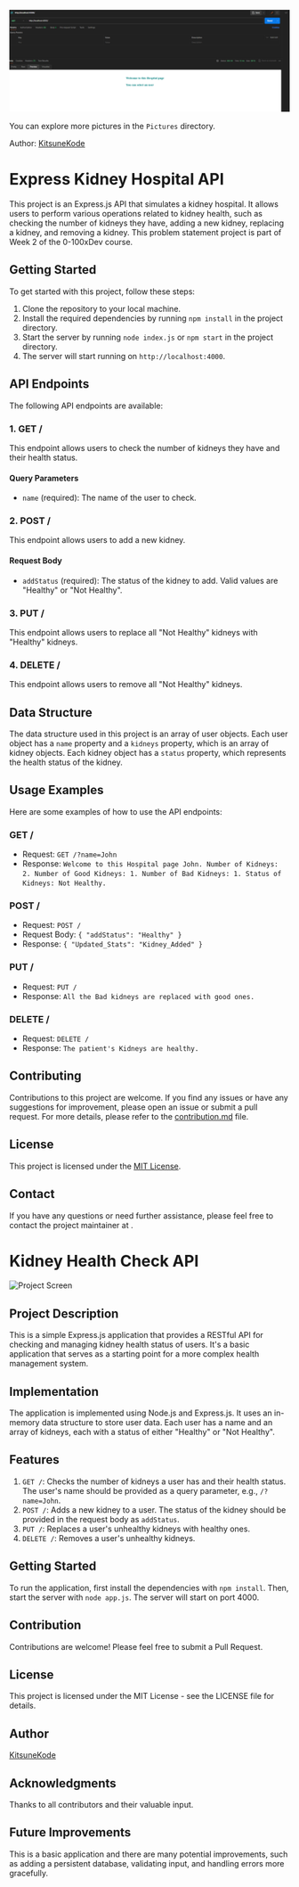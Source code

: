 
![Express Kidney Hospital API](./Pictures/Homepage.png)

You can explore more pictures in the `Pictures` directory.

Author: [KitsuneKode](https://github.com/KitsuneKode)

# Express Kidney Hospital API

This project is an Express.js API that simulates a kidney hospital. It allows users to perform various operations related to kidney health, such as checking the number of kidneys they have, adding a new kidney, replacing a kidney, and removing a kidney. This problem statement project is part of Week 2 of the 0-100xDev course.

## Getting Started

To get started with this project, follow these steps:

1. Clone the repository to your local machine.
2. Install the required dependencies by running `npm install` in the project directory.
3. Start the server by running `node index.js` or `npm start` in the project directory.
4. The server will start running on `http://localhost:4000`.

## API Endpoints

The following API endpoints are available:

### 1. GET /

This endpoint allows users to check the number of kidneys they have and their health status.

#### Query Parameters

- `name` (required): The name of the user to check.

### 2. POST /

This endpoint allows users to add a new kidney.

#### Request Body

- `addStatus` (required): The status of the kidney to add. Valid values are "Healthy" or "Not Healthy".

### 3. PUT /

This endpoint allows users to replace all "Not Healthy" kidneys with "Healthy" kidneys.

### 4. DELETE /

This endpoint allows users to remove all "Not Healthy" kidneys.

## Data Structure

The data structure used in this project is an array of user objects. Each user object has a `name` property and a `kidneys` property, which is an array of kidney objects. Each kidney object has a `status` property, which represents the health status of the kidney.

## Usage Examples

Here are some examples of how to use the API endpoints:

### GET /

- Request: `GET /?name=John`
- Response: `Welcome to this Hospital page John. Number of Kidneys: 2. Number of Good Kidneys: 1. Number of Bad Kidneys: 1. Status of Kidneys: Not Healthy.`

### POST /

- Request: `POST /`
- Request Body: `{ "addStatus": "Healthy" }`
- Response: `{ "Updated_Stats": "Kidney_Added" }`

### PUT /

- Request: `PUT /`
- Response: `All the Bad kidneys are replaced with good ones.`

### DELETE /

- Request: `DELETE /`
- Response: `The patient's Kidneys are healthy.`

## Contributing

Contributions to this project are welcome. If you find any issues or have any suggestions for improvement, please open an issue or submit a pull request.
For more details, please refer to the [contribution.md](contribution.md) file.

## License

This project is licensed under the [MIT License](LICENSE).

## Contact

If you have any questions or need further assistance, please feel free to contact the project maintainer at [](bhuyanmanash2002@gmail.com).























# Kidney Health Check API

![Project Screen](file:///path/to/your/folder/project-screen.jpg)

## Project Description

This is a simple Express.js application that provides a RESTful API for checking and managing kidney health status of users. It's a basic application that serves as a starting point for a more complex health management system.

## Implementation

The application is implemented using Node.js and Express.js. It uses an in-memory data structure to store user data. Each user has a name and an array of kidneys, each with a status of either "Healthy" or "Not Healthy".

## Features

1. `GET /`: Checks the number of kidneys a user has and their health status. The user's name should be provided as a query parameter, e.g., `/?name=John`.
2. `POST /`: Adds a new kidney to a user. The status of the kidney should be provided in the request body as `addStatus`.
3. `PUT /`: Replaces a user's unhealthy kidneys with healthy ones.
4. `DELETE /`: Removes a user's unhealthy kidneys.

## Getting Started

To run the application, first install the dependencies with `npm install`. Then, start the server with `node app.js`. The server will start on port 4000.

## Contribution

Contributions are welcome! Please feel free to submit a Pull Request.

## License

This project is licensed under the MIT License - see the LICENSE file for details.

## Author

[KitsuneKode](https://github.com/KitsuneKode)

## Acknowledgments

Thanks to all contributors and their valuable input.

## Future Improvements

This is a basic application and there are many potential improvements, such as adding a persistent database, validating input, and handling errors more gracefully.
